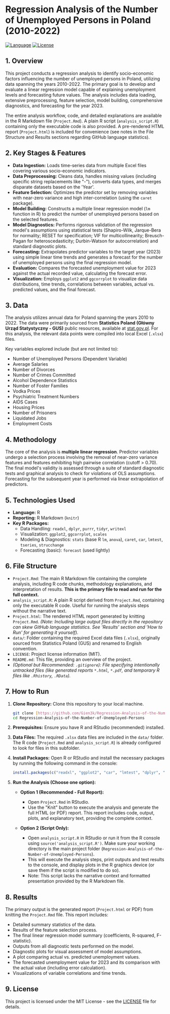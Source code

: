 # Regression Analysis of the Number of Unemployed Persons in Poland (2010-2022)

[![Language](https://img.shields.io/badge/Language-R-blue.svg)](https://www.r-project.org/)
[![License](https://img.shields.io/badge/License-MIT-yellow.svg)](LICENSE)

## 1. Overview

This project conducts a regression analysis to identify socio-economic factors influencing the number of unemployed persons in Poland, utilizing data spanning the years 2010-2022. The primary goal is to develop and evaluate a linear regression model capable of explaining unemployment levels and forecasting future values. The analysis includes data loading, extensive preprocessing, feature selection, model building, comprehensive diagnostics, and forecasting for the year 2023.

The entire analysis workflow, code, and detailed explanations are available in the R Markdown file (`Project.Rmd`). A plain R script (`analysis_script.R`) containing only the executable code is also provided. A pre-rendered HTML report (`Project.html`) is included for convenience (see notes in the File Structure and Results sections regarding GitHub language statistics).

## 2. Key Stages & Features

* **Data Ingestion:** Loads time-series data from multiple Excel files covering various socio-economic indicators.
* **Data Preprocessing:** Cleans data, handles missing values (including specific string replacements like "-"), converts data types, and merges disparate datasets based on the 'Year'.
* **Feature Selection:** Optimizes the predictor set by removing variables with near-zero variance and high inter-correlation (using the `caret` package).
* **Model Building:** Constructs a multiple linear regression model (`lm` function in R) to predict the number of unemployed persons based on the selected features.
* **Model Diagnostics:** Performs rigorous validation of the regression model's assumptions using statistical tests (Shapiro-Wilk, Jarque-Bera for normality; RESET for specification; VIF for multicollinearity; Breusch-Pagan for heteroscedasticity; Durbin-Watson for autocorrelation) and standard diagnostic plots.
* **Forecasting:** Extrapolates predictor variables to the target year (2023) using simple linear time trends and generates a forecast for the number of unemployed persons using the final regression model.
* **Evaluation:** Compares the forecasted unemployment value for 2023 against the actual recorded value, calculating the forecast error.
* **Visualization:** Employs `ggplot2` and `ggcorrplot` to visualize data distributions, time trends, correlations between variables, actual vs. predicted values, and the final forecast.

## 3. Data

The analysis utilizes annual data for Poland spanning the years 2010 to 2022. The data were primarily sourced from **Statistics Poland (Główny Urząd Statystyczny - GUS)** public resources, available at [stat.gov.pl](https://stat.gov.pl). For this analysis, the relevant data points were compiled into local Excel (`.xlsx`) files.

Key variables explored include (but are not limited to):

* Number of Unemployed Persons (Dependent Variable)
* Average Salaries
* Number of Divorces
* Number of Crimes Committed
* Alcohol Dependence Statistics
* Number of Foster Families
* Vodka Prices
* Psychiatric Treatment Numbers
* AIDS Cases
* Housing Prices
* Number of Prisoners
* Liquidated Jobs
* Employment Costs

## 4. Methodology

The core of the analysis is **multiple linear regression**. Predictor variables undergo a selection process involving the removal of near-zero variance features and features exhibiting high pairwise correlation (cutoff > 0.70). The final model's validity is assessed through a suite of standard diagnostic tests and graphical analysis to check for violations of OLS assumptions. Forecasting for the subsequent year is performed via linear extrapolation of predictors.

## 5. Technologies Used

* **Language:** R
* **Reporting:** R Markdown (`knitr`)
* **Key R Packages:**
    * Data Handling: `readxl`, `dplyr`, `purrr`, `tidyr`, `writexl`
    * Visualization: `ggplot2`, `ggcorrplot`, `scales`
    * Modeling & Diagnostics: `stats` (base R `lm`, `anova`), `caret`, `car`, `lmtest`, `tseries`, `strucchange`
    * Forecasting (basic): `forecast` (used lightly)

## 6. File Structure

* `Project.Rmd`: The main R Markdown file containing the complete analysis, including R code chunks, methodology explanations, and interpretation of results. **This is the primary file to read and run for the full context.**
* `analysis_script.R`: A plain R script derived from `Project.Rmd`, containing only the executable R code. Useful for running the analysis steps without the narrative text.
* `Project.html`: The rendered HTML report generated by knitting `Project.Rmd`. *(Note: Including large output files directly in the repository can skew GitHub language statistics. See 'Results' section and 'How to Run' for generating it yourself).*
* `data/`: Folder containing the required Excel data files (`.xlsx`), originally sourced from Statistics Poland (GUS) and renamed to English convention.
* `LICENSE`: Project license information (MIT).
* `README.md`: This file, providing an overview of the project.
* *(Optional but Recommended: `.gitignore`): File specifying intentionally untracked files (like generated reports `*.html`, `*.pdf`, and temporary R files like `.Rhistory`, `.RData`).*

## 7. How to Run

1.  **Clone Repository:** Clone this repository to your local machine.
    ```bash
    git clone [https://github.com/Gien3k/Regression-Analysis-of-the-Number-of-Unemployed-Persons.git](https://github.com/Gien3k/Regression-Analysis-of-the-Number-of-Unemployed-Persons.git)
    cd Regression-Analysis-of-the-Number-of-Unemployed-Persons
    ```
2.  **Prerequisites:** Ensure you have R and RStudio (recommended) installed.
3.  **Data Files:** The required `.xlsx` data files are included in the `data/` folder. The R code (`Project.Rmd` and `analysis_script.R`) is already configured to look for files in this subfolder.
4.  **Install Packages:** Open R or RStudio and install the necessary packages by running the following command in the console:
    ```R
    install.packages(c("readxl", "ggplot2", "car", "lmtest", "dplyr", "purrr", "caret", "tseries", "strucchange", "forecast", "writexl", "scales", "ggcorrplot", "tidyr", "knitr"))
    ```
5.  **Run the Analysis (Choose one option):**

    * **Option 1 (Recommended - Full Report):**
        * Open `Project.Rmd` in RStudio.
        * Use the "Knit" button to execute the analysis and generate the full HTML (or PDF) report. This report includes code, output, plots, and explanatory text, providing the complete context.

    * **Option 2 (Script Only):**
        * Open `analysis_script.R` in RStudio or run it from the R console using `source('analysis_script.R')`. Make sure your working directory is the main project folder (`Regression-Analysis-of-the-Number-of-Unemployed-Persons`).
        * This will execute the analysis steps, print outputs and test results to the console, and display plots in the R graphics device (or save them if the script is modified to do so).
        * Note: This script lacks the narrative context and formatted presentation provided by the R Markdown file.

## 8. Results

The primary output is the generated report (`Project.html` or PDF) from knitting the `Project.Rmd` file. This report includes:

* Detailed summary statistics of the data.
* Results of the feature selection process.
* The final linear regression model summary (coefficients, R-squared, F-statistic).
* Outputs from all diagnostic tests performed on the model.
* Diagnostic plots for visual assessment of model assumptions.
* A plot comparing actual vs. predicted unemployment values.
* The forecasted unemployment value for 2023 and its comparison with the actual value (including error calculation).
* Visualizations of variable correlations and time trends.


## 9. License

This project is licensed under the MIT License - see the [LICENSE](LICENSE) file for details.
